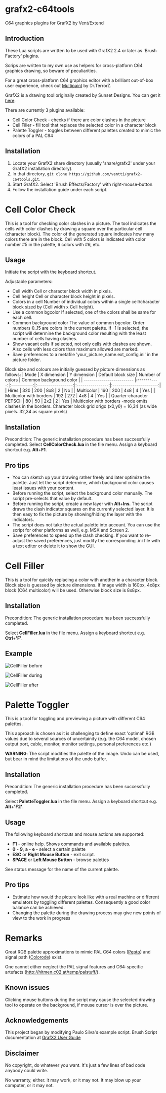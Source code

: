 # grafx2-c64tools
C64 graphics plugins for GrafX2 by Vent/Extend

## Introduction
These Lua scripts are written to be used with GrafX2 2.4 or later as 'Brush Factory' plugins.

Scrips are written to my own use as helpers for cross-platform C64 graphics drawing, so beware of peculiarities. 

For a great cross-platform C64 graphics editor with a brilliant out-of-box user experience, check out [Multipaint](https://multipaint.kameli.net) by Dr.TerrorZ.

GrafX2 is a drawing tool originally created by Sunset Designs. You can get it [here](http://grafx2.chez.com/index.php?static3/downloads).

There are currently 3 plugins available:

* Cell Color Check - checks if there are color clashes in the picture
* Cell Filler - fill tool that replaces the selected color in a character block
* Palette Toggler - toggles between different palettes created to mimic the colors of a PAL C64

## Installation
1. Locate your GrafX2 share directory (usually 'share/grafx2' under your GrafX2 installation directory).
2. In that directory, ```git clone https://github.com/ventti/grafx2-c64tools.git```.
3. Start GrafX2. Select 'Brush Effects/Factory' with right-mouse-button.
4. Follow the installation guide under each script.

# Cell Color Check
This is a tool for checking color clashes in a picture. 
The tool indicates the cells with color clashes by drawing a square over the particular cell (character block).
The color of the generated square indicates how many colors there are in the block. 
Cell with 5 colors is indicated with color number #5 in the palette, 6 colors with #6, etc.

## Usage
Initiate the script with the keyboard shortcut.

Adjustable parameters:

* Cell width
   Cell or character block width in pixels. 
* Cell height
   Cell or character block height in pixels.
* Colors in a cell
   Number of individual colors within a single cell/character block sized by (Cell width x Cell height).
* Use a common bgcolor
   If selected, one of the colors shall be same for each cell.
* Common background color
   The value of common bgcolor. Order numbers 0..15 are colors in the current palette. 
   If -1 is selected, the script will determine the background color resulting with the least number of cells having clashes.
* Show vacant cells
   If selected, not only cells with clashes are shown. Also cells with less colors than maximum allowed are marked.
* Save preferences to a metafile 'your_picture_name.ext_config.ini' in the picture folder.

Block size and colours are initially guessed by picture dimensions as follows:
| Mode                      | X dimension | Y dimension | Default block size | Number of colors | Common background color |
| ------------------------- |:-----------:|:-----------:|:------------------:|:----------------:|:-----------------------:|
| Hires		                | 320         | 200         | 8x8                | 2                | No                      |
| Multicolor                | 160         | 200         | 4x8                | 4                | Yes                     |
| Multicolor with borders   | 192         | 272         | 4x8                | 4                | Yes                     |
| Quarter-character PETSCII | 80          | 50          | 2x2                | 2                | Yes                     |
Multicolor with borders -mode omits clashes in the borders. Character block grid origo (x0,y0) = 16,34 (as wide pixels. 32,34 as square pixels)

## Installation
Precondition: The generic installation procedure has been successfully completed.
Select __CellColorCheck.lua__ in the file menu. Assign a keyboard shortcut e.g. __Alt__+__F1__.

## Pro tips
* You can sketch up your drawing rather freely and later optimize the palette. Just let the script determine, which background color causes least issues with your content.
* Before running the script, select the background color manually. The script pre-selects that value by default.
* Before running the script, create a new layer with __Alt__+__Ins__. 
  The script draws the clash indicator squares on the currently selected layer.
  It is then easy to fix the picture by showing/hiding the layer with the indicators.
* The script does not take the actual palette into account. You can use the script for other platforms as well, e.g. MSX and Screen 2.
* Save preferences to speed up the clash checking. If you want to re-adjust the saved preferences, just modify the corresponding .ini file with a text editor or delete it to show the GUI.

# Cell Filler
This is a tool for quickly replacing a color with another in a character block. Block size is guessed by picture dimensions.
If image width is 160px, 4x8px block (C64 multicolor) will be used. Otherwise block size is 8x8px.

## Installation
Precondition: The generic installation procedure has been successfully completed.

Select __CellFiller.lua__ in the file menu. Assign a keyboard shortcut e.g. __Ctrl__+__'F'__.

## Example

![CellFiller before](examples/cf1.png "Original image")

![CellFiller during](examples/cf2.png "Selecting the cell to be modified")

![CellFiller after](examples/cf3.png "Purple pixels now filled with brown")

# Palette Toggler
This is a tool for toggling and previewing a picture with different C64 palettes. 

This approach is chosen as it is challenging to define exact 'optimal' RGB values due to several sources of uncertainity (e.g. the C64 model, chosen output port, cable, monitor, monitor settings, personal preferences etc.)

__WARNING__: The script modifies the palette of the image. Undo can be used, but bear in mind the limitations of the undo buffer.

## Installation
Precondition: The generic installation procedure has been successfully completed.

Select __PaletteToggler.lua__ in the file menu. Assign a keyboard shortcut e.g. __Alt__+__'F2'__.

## Usage
The following keyboard shortcuts and mouse actions are supported:

* __F1__ - online help. Shows commands and available palettes.
* __0__ - __9__, __a__ - __e__ - select a certain palette
* __ESC__ or __Right Mouse Button__ - exit script.
* __SPACE__ or __Left Mouse Button__ - browse palettes  

See status message for the name of the current palette.

## Pro tips

* Estimate how would the picture look like with a real machine or different emulators by toggling different palettes. Consequently a good color balance can be achieved.
* Changing the palette during the drawing process may give new points of view to the work in progress

# Remarks
Great RGB palette approximations to mimic PAL C64 colors ([Pepto](https://www.pepto.de/projects/colorvic/2001/)) and signal path ([Colorode](https://www.colorode.com/)) exist.

One cannot either neglect the PAL signal features and C64-specific artefacts (http://hitmen.c02.at/temp/palstuff/).

## Known issues
Clicking mouse buttons during the script may cause the selected drawing tool to operate on the background, if mouse cursor is over the picture.

## Acknowledgements
This project began by modifying Paulo Silva's example script.
Brush Script documentation at [GrafX2 User Guide](http://pulkomandy.tk/projects/GrafX2/wiki/UserGuide/Lua)

## Disclaimer
No copyright, do whatever you want. It's just a few lines of bad code anybody could write. 

No warranty, either. It may work, or it may not. It may blow up your computer, or it may not.

